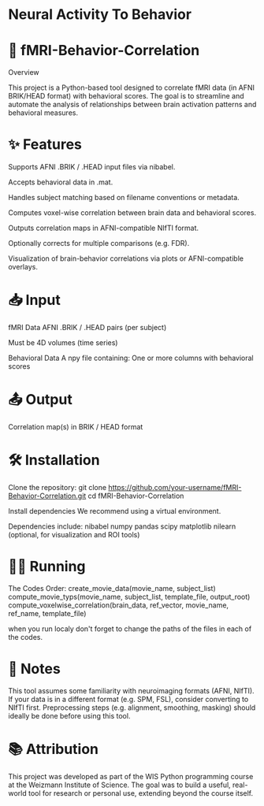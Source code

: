 # Neural Activity To Behavior
# 🧠 fMRI-Behavior-Correlation
Overview

This project is a Python-based tool designed to correlate fMRI data (in AFNI BRIK/HEAD format) with behavioral scores. The goal is to streamline and automate the analysis of relationships between brain activation patterns and behavioral measures.

# ✨ Features

Supports AFNI .BRIK / .HEAD input files via nibabel.

Accepts behavioral data in .mat.

Handles subject matching based on filename conventions or metadata.

Computes voxel-wise correlation between brain data and behavioral scores.

Outputs correlation maps in AFNI-compatible NIfTI format.

Optionally corrects for multiple comparisons (e.g. FDR).

Visualization of brain-behavior correlations via plots or AFNI-compatible overlays.

# 📥 Input

fMRI Data
AFNI .BRIK / .HEAD pairs (per subject)

Must be 4D volumes (time series)

Behavioral Data
A npy file containing:
One or more columns with behavioral scores

# 📤 Output
Correlation map(s) in BRIK / HEAD format

# 🛠 Installation

Clone the repository:
git clone https://github.com/your-username/fMRI-Behavior-Correlation.git
cd fMRI-Behavior-Correlation

Install dependencies
We recommend using a virtual environment.

Dependencies include:
nibabel
numpy
pandas
scipy
matplotlib
nilearn (optional, for visualization and ROI tools)

# 🏃‍♀️ Running
The Codes Order:
create_movie_data(movie_name, subject_list)
compute_movie_typs(movie_name, subject_list, template_file, output_root)
compute_voxelwise_correlation(brain_data, ref_vector, movie_name, ref_name, template_file)

when you run localy don't forget to change the paths of the files in each of the codes.

# 📎 Notes

This tool assumes some familiarity with neuroimaging formats (AFNI, NIfTI).
If your data is in a different format (e.g. SPM, FSL), consider converting to NIfTI first.
Preprocessing steps (e.g. alignment, smoothing, masking) should ideally be done before using this tool.

# 📚 Attribution
This project was developed as part of the WIS Python programming course at the Weizmann Institute of Science.
The goal was to build a useful, real-world tool for research or personal use, extending beyond the course itself.

